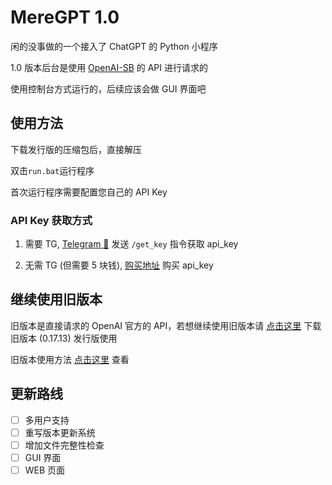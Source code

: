 # MereGPT 1.0

闲的没事做的一个接入了 ChatGPT 的 Python 小程序

1.0 版本后台是使用 [OpenAI-SB](https://openai-sb.com/) 的 API 进行请求的

使用控制台方式运行的，后续应该会做 GUI 界面吧

## 使用方法

下载发行版的压缩包后，直接解压

双击`run.bat`运行程序

首次运行程序需要配置您自己的 API Key

### API Key 获取方式

1. 需要 TG, [Telegram 🤖](https://t.me/openai_sb_bot) 发送 `/get_key` 指令获取 api_key

2. 无需 TG (但需要 5 块钱), [购买地址](https://shop.openai-sb.cn/?code=YT00JmI9OQ%3D%3D) 购买 api_key

## 继续使用旧版本

旧版本是直接请求的 OpenAI 官方的 API，若想继续使用旧版本请 [点击这里](../../releases/tag/v0.17.13) 下载旧版本 (0.17.13) 发行版使用

旧版本使用方法 [点击这里](../openai-api) 查看

## 更新路线

- [ ] 多用户支持
- [ ] 重写版本更新系统
- [ ] 增加文件完整性检查
- [ ] GUI 界面
- [ ] WEB 页面
